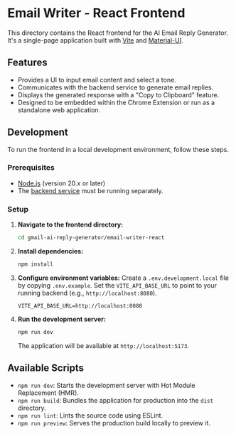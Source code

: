 # Email Writer - React Frontend

This directory contains the React frontend for the AI Email Reply Generator. It's a single-page application built with [Vite](https://vitejs.dev/) and [Material-UI](https://mui.com/).

## Features

-   Provides a UI to input email content and select a tone.
-   Communicates with the backend service to generate email replies.
-   Displays the generated response with a "Copy to Clipboard" feature.
-   Designed to be embedded within the Chrome Extension or run as a standalone web application.

## Development

To run the frontend in a local development environment, follow these steps.

### Prerequisites

-   [Node.js](https://nodejs.org/) (version 20.x or later)
-   The [backend service](https://github.com/your-username/your-repo-name/tree/main/email-writer-sb) must be running separately.

### Setup

1.  **Navigate to the frontend directory:**
    ```sh
    cd gmail-ai-reply-generator/email-writer-react
    ```

2.  **Install dependencies:**
    ```sh
    npm install
    ```

3.  **Configure environment variables:**
    Create a `.env.development.local` file by copying `.env.example`. Set the `VITE_API_BASE_URL` to point to your running backend (e.g., `http://localhost:8080`).
    ```
    VITE_API_BASE_URL=http://localhost:8080
    ```

4.  **Run the development server:**
    ```sh
    npm run dev
    ```
    The application will be available at `http://localhost:5173`.

## Available Scripts

-   `npm run dev`: Starts the development server with Hot Module Replacement (HMR).
-   `npm run build`: Bundles the application for production into the `dist` directory.
-   `npm run lint`: Lints the source code using ESLint.
-   `npm run preview`: Serves the production build locally to preview it.

